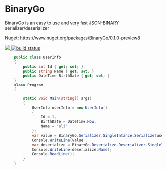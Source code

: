 # BinaryGo
BinaryGo is an easy to use and very fast JSON-BINARY serializer/deserializer

Nuget:
https://www.nuget.org/packages/BinaryGo/0.1.0-preview8

<a href="https://github.com/Ali-YousefiTelori/BinaryGo/graphs/contributors" alt="Contributors">
        <img src="https://img.shields.io/github/contributors/Ali-YousefiTelori/BinaryGo?style=for-the-badge" />
</a>
<a href="https://github.com/Ali-YousefiTelori/BinaryGo/tree/master">
        <img src="https://img.shields.io/github/checks-status/Ali-YousefiTelori/BinaryGo/master?style=for-the-badge" alt="build status">
</a>

```csharp
    public class UserInfo
    {
        public int Id { get; set; }
        public string Name { get; set; }
        public DateTime BirthDate { get; set; }
    }
    class Program
    {

        static void Main(string[] args)
        {
            UserInfo userInfo = new UserInfo()
            {
                Id = 1,
                BirthDate = DateTime.Now,
                Name = "ali"
            };
            var value = BinaryGo.Serializer.SingleIntance.Serialize(userInfo);
            Console.WriteLine(value);
            var deserialize = BinaryGo.Deserialize.Deserializer.SingleIntance.Deserialize<UserInfo>(value);
            Console.WriteLine(deserialize.Name);
            Console.ReadLine();
        }
    }
```
